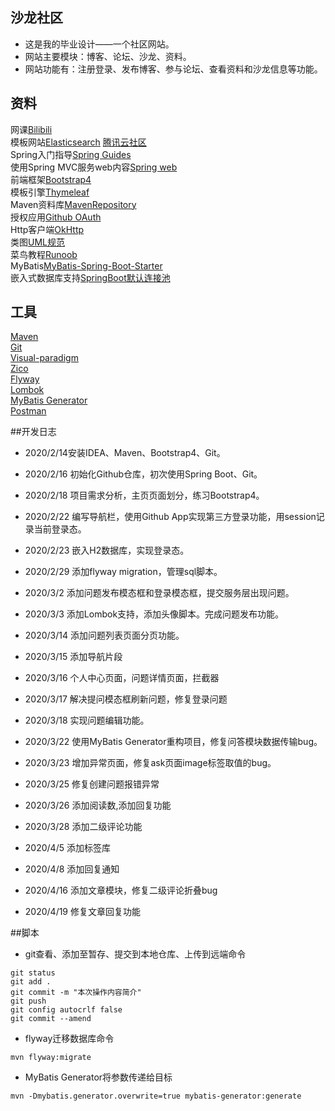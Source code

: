 ## 沙龙社区
+ 这是我的毕业设计——一个社区网站。  
+ 网站主要模块：博客、论坛、沙龙、资料。  
+ 网站功能有：注册登录、发布博客、参与论坛、查看资料和沙龙信息等功能。

## 资料
网课[Bilibili](https://www.bilibili.com/video/av65117012?p=14)  
模板网站[Elasticsearch](https://elasticsearch.cn/explore) [腾讯云社区](https://cloud.tencent.com/developer)  
Spring入门指导[Spring Guides](https://spring.io/guides)  
使用Spring MVC服务web内容[Spring web](https://spring.io/guides/gs/serving-web-content/)  
前端框架[Bootstrap4](http://code.z01.com/)  
模板引擎[Thymeleaf](https://www.thymeleaf.org/)  
Maven资料库[MavenRepository](https://mvnrepository.com/)  
授权应用[Github OAuth](https://developer.github.com/apps/building-oauth-apps/)  
Http客户端[OkHttp](https://square.github.io/okhttp/)  
类图[UML规范](https://mp.weixin.qq.com/s/KR2HCcCoIc-gSDLZ69azYw)  
菜鸟教程[Runoob](https://www.runoob.com/)  
MyBatis[MyBatis-Spring-Boot-Starter](https://mybatis.org/spring-boot-starter/mybatis-spring-boot-autoconfigure/index.html)  
嵌入式数据库支持[SpringBoot默认连接池](https://docs.spring.io/spring-boot/docs/2.2.4.RELEASE/reference/htmlsingle/#boot-features-embedded-database-support)


## 工具
[Maven](https://maven.apache.org/download.cgi)  
[Git](https://git-scm.com/)  
[Visual-paradigm](https://www.visual-paradigm.com/cn/)  
[Zico](http://ico.z01.com/)  
[Flyway](https://flywaydb.org/getstarted/firststeps/maven)  
[Lombok](https://www.projectlombok.org/)  
[MyBatis Generator](http://mybatis.org/generator/running/runningWithMaven.html)  
[Postman]()

##开发日志
+ 2020/2/14安装IDEA、Maven、Bootstrap4、Git。  

+ 2020/2/16 初始化Github仓库，初次使用Spring Boot、Git。  

+ 2020/2/18 项目需求分析，主页页面划分，练习Bootstrap4。  

+ 2020/2/22 编写导航栏，使用Github App实现第三方登录功能，用session记录当前登录态。  

+ 2020/2/23 嵌入H2数据库，实现登录态。  

+ 2020/2/29 添加flyway migration，管理sql脚本。  

+ 2020/3/2 添加问题发布模态框和登录模态框，提交服务层出现问题。  

+ 2020/3/3 添加Lombok支持，添加头像脚本。完成问题发布功能。  

+ 2020/3/14 添加问题列表页面分页功能。  

+ 2020/3/15 添加导航片段

+ 2020/3/16 个人中心页面，问题详情页面，拦截器

+ 2020/3/17 解决提问模态框刷新问题，修复登录问题

+ 2020/3/18 实现问题编辑功能。  

+ 2020/3/22 使用MyBatis Generator重构项目，修复问答模块数据传输bug。  

+ 2020/3/23 增加异常页面，修复ask页面image标签取值的bug。

+ 2020/3/25 修复创建问题报错异常

+ 2020/3/26 添加阅读数,添加回复功能

+ 2020/3/28 添加二级评论功能

+ 2020/4/5 添加标签库

+ 2020/4/8 添加回复通知

+ 2020/4/16 添加文章模块，修复二级评论折叠bug

+ 2020/4/19 修复文章回复功能


##脚本
+ git查看、添加至暂存、提交到本地仓库、上传到远端命令
```shell script
git status
git add .
git commit -m "本次操作内容简介"
git push
git config autocrlf false
git commit --amend
```
+ flyway迁移数据库命令
```shell script
mvn flyway:migrate  
```
+ MyBatis Generator将参数传递给目标
```shell script
mvn -Dmybatis.generator.overwrite=true mybatis-generator:generate
```



